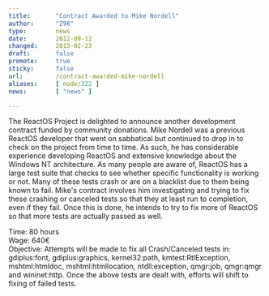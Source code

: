 ```yaml
---
title:       "Contract Awarded to Mike Nordell"
author:      "Z98"
type:        news
date:        2012-09-12
changed:     2013-02-23
draft:       false
promote:     true
sticky:      false
url:         /contract-awarded-mike-nordell
aliases:     [ node/322 ]
news:        [ "news" ]

---
```


<p>The ReactOS Project is delighted to announce another development contract funded by community donations. Mike Nordell was a previous ReactOS developer that went on sabbatical but continued to drop in to check on the project from time to time. As such, he has considerable experience developing ReactOS and extensive knowledge about the Windows NT architecture. As many people are aware of, ReactOS has a large test suite that checks to see whether specific functionality is working or not. Many of these tests crash or are on a blacklist due to them being known to fail. Mike's contract involves him investigating and trying to fix these crashing or canceled tests so that they at least run to completion, even if they fail. Once this is done, he intends to try to fix more of ReactOS so that more tests are actually passed as well.</p>
<p>Time: 80 hours<br />Wage: 640&euro;<br />Objective: Attempts will be made to fix all Crash/Canceled tests in: gdiplus:font, gdiplus:graphics, kernel32:path, kmtest:RtlException, mshtml:htmldoc, mshtml:htmllocation, ntdll:exception, qmgr:job, qmgr:qmgr and wininet:http. Once the above tests are dealt with, efforts will shift to fixing of failed tests.</p>
<p>&nbsp;</p>
